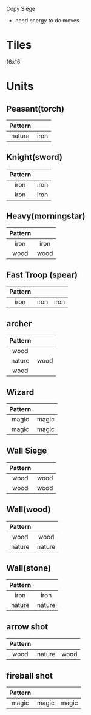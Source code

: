 Copy Siege

- need energy to do moves

# Tiles
16x16

# Units

## Peasant(torch)

| Pattern   |			|
| :-:       |  :-:      | 
| nature    |  iron     | 

## Knight(sword)

| Pattern   |			|
| :-:       |  :-:      | 
| iron     	|  iron     |
| iron     	|  iron     |

## Heavy(morningstar)

| Pattern   |			|
| :-:       |  :-:      | 
| iron     	|  iron     |
| wood     	|  wood     |

## Fast Troop (spear)

| Pattern   |			|			|
| :-:       |  :-:      |  :-:      | 
| iron     	|  iron     |  iron     | 

## archer

| Pattern   |			|
| :-:       |  :-:      |
| wood     	|       	| 
| nature    |  wood     | 
| wood     	|       	| 

## Wizard

| Pattern   |			|
| :-:       |  :-:      | 
| magic     |  magic    |
| magic     |  magic    |


## Wall Siege
| Pattern   |			|
| :-:       |  :-:      | 
| wood      |  wood    |
| wood      |  wood    |

## Wall(wood)
| Pattern   |			|
| :-:       |  :-:      | 
| wood      |  wood     |
| nature    |  nature    |

## Wall(stone)
| Pattern   |			|
| :-:       |  :-:      | 
| iron      |  iron     |
| nature    |  nature   |

## arrow shot
| Pattern   |			|			|
| :-:       |  :-:      |  :-:      | 
| wood     	|  nature   |  wood     | 

## fireball shot
| Pattern   |			|			|
| :-:       |  :-:      |  :-:      | 
| magic     |  magic    |  magic    | 
